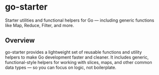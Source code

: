 # go-starter

Starter utilities and functional helpers for Go — including generic functions like Map, Reduce, Filter, and more.

## Overview

go-starter provides a lightweight set of reusable functions and utility helpers to make Go development faster and cleaner.
It includes generic, functional-style helpers for working with slices, maps, and other common data types — so you can focus on logic, not boilerplate.
